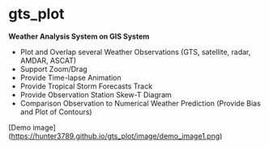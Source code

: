 # gts_plot
**Weather Analysis System on GIS System**
- Plot and Overlap several Weather Observations (GTS, satellite, radar, AMDAR, ASCAT)
- Support Zoom/Drag
- Provide Time-lapse Animation
- Provide Tropical Storm Forecasts Track
- Provide Observation Station Skew-T Diagram
- Comparison Observation to Numerical Weather Prediction (Provide Bias and Plot of Contours)

[Demo image] (https://hunter3789.github.io/gts_plot/image/demo_image1.png)
